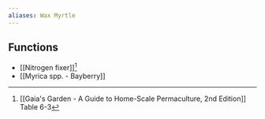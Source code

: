 ```yaml
---
aliases: Wax Myrtle
---
```

## Functions
- [[Nitrogen fixer]][^1]
- [[Myrica spp. - Bayberry]]

[^1]: [[Gaia's Garden - A Guide to Home-Scale Permaculture, 2nd Edition]] Table 6-3
